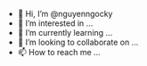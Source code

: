 - 👋 Hi, I’m @nguyenngocky
- 👀 I’m interested in ...
- 🌱 I’m currently learning ...
- 💞️ I’m looking to collaborate on ...
- 📫 How to reach me ...

<!---
nguyenngocky/nguyenngocky is a ✨ special ✨ repository because its `README.md` (this file) appears on your GitHub profile.
You can click the Preview link to take a look at your changes.
--->
